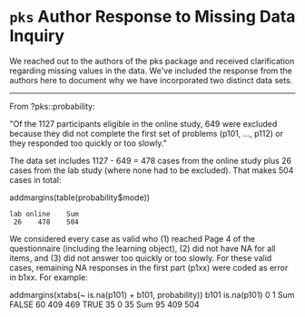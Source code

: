 # `pks` Author Response to Missing Data Inquiry

We reached out to the authors of the pks package and received clarification
regarding missing values in the data. We've included the response from the
authors here to document why we have incorporated two distinct data sets.

----

From ?pks::probability:

"Of the 1127 participants eligible in the online study, 649 were
excluded because they did not complete the first set of problems
(p101, ..., p112) or they responded too quickly or too slowly."

The data set includes 1127 - 649 = 478 cases from the online study
plus 26 cases from the lab study (where none had to be excluded). That
makes 504 cases in total:

addmargins(table(probability$mode))

    lab online    Sum
     26    478    504

We considered every case as valid who (1) reached Page 4 of the
questionnaire (including the learning object), (2) did not have NA for
all items, and (3) did not answer too quickly or too slowly. For these
valid cases, remaining NA responses in the first part (p1xx) were
coded as error in b1xx. For example:

addmargins(xtabs(~ is.na(p101) + b101, probability))
            b101
is.na(p101)   0   1 Sum
       FALSE  60 409 469
       TRUE   35   0  35
       Sum    95 409 504
